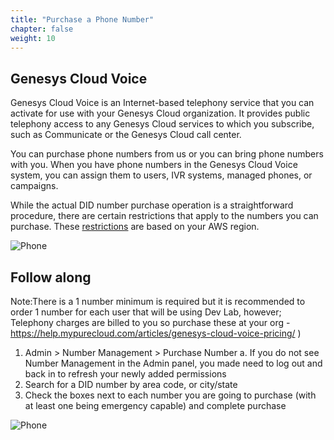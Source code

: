 ```yaml
---
title: "Purchase a Phone Number"
chapter: false
weight: 10
---
```


## Genesys Cloud Voice

Genesys Cloud Voice is an Internet-based telephony service that you can activate for use with your Genesys Cloud organization. It provides public telephony access to any Genesys Cloud services to which you subscribe, such as Communicate or the Genesys Cloud call center.

You can purchase phone numbers from us or you can bring phone numbers with you. When you have phone numbers in the Genesys Cloud Voice system, you can assign them to users, IVR systems, managed phones, or campaigns.

While the actual DID number purchase operation is a straightforward procedure, there are certain restrictions that apply to the numbers you can purchase. These [restrictions](https://help.mypurecloud.com/articles/purchase-did-numbers/) are based on your AWS region.

![Phone](/images/phone.jpg)

## Follow along

 Note:There is a 1 number minimum is required but it is recommended to order 1 number for each user that will be using Dev Lab, however; Telephony charges are billed to you so purchase these at your org - https://help.mypurecloud.com/articles/genesys-cloud-voice-pricing/ ) 
1.	Admin > Number Management > Purchase Number
a.	If you do not see Number Management in the Admin panel, you made need to log out and back in to refresh your newly added permissions
2.	Search for a DID number by area code, or city/state
3.	Check the boxes next to each number you are going to purchase (with at least one being emergency capable) and complete purchase

![Phone](/desktop/PhoneNumber.jpg) 
